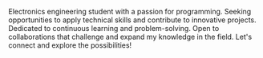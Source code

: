 Electronics engineering student with a passion for programming. Seeking opportunities to apply technical skills and contribute to innovative projects. Dedicated to continuous learning and problem-solving. Open to collaborations that challenge and expand my knowledge in the field. Let's connect and explore the possibilities!
<!---
Adelin200418/Adelin200418 is a ✨ special ✨ repository because its `README.md` (this file) appears on your GitHub profile.
You can click the Preview link to take a look at your changes.
--->
